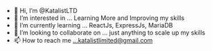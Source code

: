 - 👋 Hi, I’m @KatalistLTD
- 👀 I’m interested in ... Learning More and Improving my skills
- 🌱 I’m currently learning ... ReactJs, ExpressJs, MariaDB
- 💞️ I’m looking to collaborate on ... just anything to scale up my skills
- 📫 How to reach me ...katalistlimited@gmail.com

<!---
KatalistLTD/KatalistLTD is a ✨ special ✨ repository because its `README.md` (this file) appears on your GitHub profile.
You can click the Preview link to take a look at your changes.
--->
